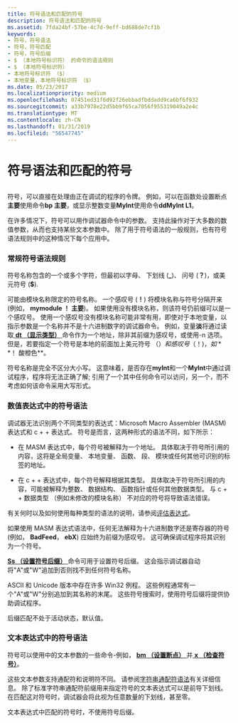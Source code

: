 ```yaml
---
title: 符号语法和匹配的符号
description: 符号语法和匹配的符号
ms.assetid: 7fda24bf-57be-4c7d-9eff-bd688de7cf1b
keywords:
- 符号，符号语法
- 符号，符号匹配
- 符号，符号后缀
- $ （本地符号标识符） 的命令的语法规则
- $ （本地符号标识符）
- 本地符号标识符 （$）
- 本地变量，本地符号标识符 （$）
ms.date: 05/23/2017
ms.localizationpriority: medium
ms.openlocfilehash: 07451ed31f6d92f26ebbadfbddadd9ca6bf6f932
ms.sourcegitcommit: a33b7978e22d5bb9f65ca7056f955319049a2e4c
ms.translationtype: MT
ms.contentlocale: zh-CN
ms.lasthandoff: 01/31/2019
ms.locfileid: "56547745"
---
```

# <a name="symbol-syntax-and-symbol-matching"></a>符号语法和匹配的符号


## <span id="ddk_symbol_syntax_and_symbol_matching_dbg"></span><span id="DDK_SYMBOL_SYNTAX_AND_SYMBOL_MATCHING_DBG"></span>


符号，可以直接在处理由正在调试的程序的令牌。 例如，可以在函数处设置断点**主要**使用命令**bp 主要**，或显示整数变量**MyInt**使用命令**ddMyInt L1**。

在许多情况下，符号可以用作调试器命令中的参数。 支持此操作对于大多数的数值参数，从而也支持某些文本参数中。 除了用于符号语法的一般规则，也有符号语法规则中的这种情况下每个应用中。

### <a name="span-idgeneralsymbolsyntaxrulesspanspan-idgeneralsymbolsyntaxrulesspangeneral-symbol-syntax-rules"></a><span id="general_symbol_syntax_rules"></span><span id="GENERAL_SYMBOL_SYNTAX_RULES"></span>常规符号语法规则

符号名称包含的一个或多个字符，但最初以字母、 下划线 (**\_**)、 问号 (**？**)，或美元符号 (**$**).

可能由模块名称限定的符号名称。 一个感叹号 (**！**) 将模块名称与符号分隔开来 (例如， **mymodule ！ 主要**)。 如果使用没有模块名称，则该符号仍前缀可以是一个感叹号。 使用一个感叹号没有模块名称可能非常有用，即使对于本地变量，以指示参数是一个名称并不是十六进制数字的调试器命令。 例如，变量**淡**将通过读取[ **dt （显示类型）** ](dt--display-type-.md)命令作为一个地址，除非其前缀为感叹号，或使用-n 选项。 但是，若要指定一个符号是本地的前面加上美元符号 （$） 和感叹号 （！ )，如 **$！ 酸橙色**。

符号名称是完全不区分大小写。 这意味着，是否存在**myInt**和一个**MyInt**中通过调试程序，程序将无法正确了解; 引用了一个其中任何命令可以访问，另一个，而不考虑如何该命令采用大写形式。

### <a name="span-idsymbolsyntaxinnumericalexpressionsspanspan-idsymbolsyntaxinnumericalexpressionsspansymbol-syntax-in-numerical-expressions"></a><span id="symbol_syntax_in_numerical_expressions"></span><span id="SYMBOL_SYNTAX_IN_NUMERICAL_EXPRESSIONS"></span>数值表达式中的符号语法

调试器无法识别两个不同类型的表达式：Microsoft Macro Assembler (MASM) 表达式和 c + + 表达式。 符号是而言，这两种形式的语法不同，如下所示：

-   在 MASM 表达式中，每个符号被解释为一个地址。 具体取决于符号所引用的内容，这将是全局变量、 本地变量、 函数、 段、 模块或任何其他可识别的标签的地址。

-   在 c + + 表达式中，每个符号解释根据其类型。 具体取决于符号所引用的内容，可能被解释为整数、 数据结构、 函数指针或任何其他数据类型。 与 c + + 数据类型 （例如未修改的模块名称） 不对应的符号将导致语法错误。

有关何时以及如何使用每种类型的语法的说明，请参阅[评估表达式](evaluating-expressions.md)。

如果使用 MASM 表达式语法中，任何无法解释为十六进制数字还是寄存器的符号 (例如， **BadFeed**， **ebX**) 应始终为前缀为感叹号。 这可确保调试程序将其识别为一个符号。

[ **Ss （设置符号后缀）** ](ss--set-symbol-suffix-.md)命令可用于设置符号后缀。 这会指示调试器自动将"A"或"W"追加到否则找不到任何符号名称。

ASCII 和 Unicode 版本中存在许多 Win32 例程。 这些例程通常有一个"A"或"W"分别追加到其名称的末尾。 这些符号搜索时，使用符号后缀将提供协助调试程序。

后缀匹配不处于活动状态，默认值。

### <a name="span-idsymbolsyntaxintextexpressionsspanspan-idsymbolsyntaxintextexpressionsspansymbol-syntax-in-text-expressions"></a><span id="symbol_syntax_in_text_expressions"></span><span id="SYMBOL_SYNTAX_IN_TEXT_EXPRESSIONS"></span>文本表达式中的符号语法

符号可以使用中的文本参数的一些命令-例如， [ **bm （设置断点）** ](bp--bu--bm--set-breakpoint-.md)并[ **x （检查符号）**](x--examine-symbols-.md)。

这些文本参数支持通配符和说明符不同。 请参阅[字符串通配符语法](string-wildcard-syntax.md)有关详细信息。 除了标准字符串通配符前缀用来指定符号的文本表达式可以是前导下划线。 在匹配这对符号时，调试器会将此视为任意数量的下划线，甚至零。

文本表达式中匹配的符号时，不使用符号后缀。

 

 





